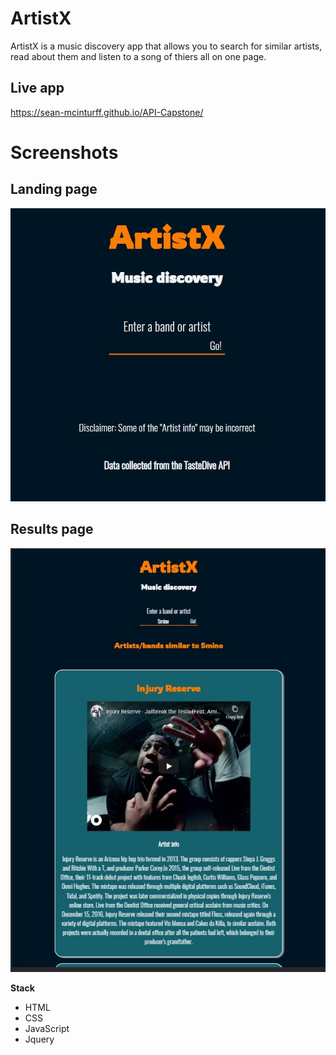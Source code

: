 # ArtistX

ArtistX is a music discovery app that allows you to search for similar artists, read about them and listen to a song of thiers all on one page.

## Live app

https://sean-mcinturff.github.io/API-Capstone/

# Screenshots

## Landing page

![](landing-page.JPG)

## Results page

![](results-page.JPG)

**Stack**

- HTML
- CSS
- JavaScript
- Jquery
